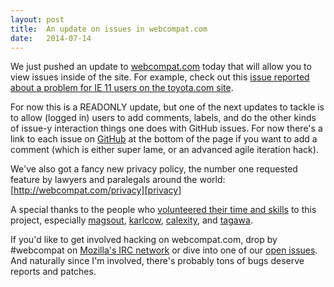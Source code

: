 ```yaml
---
layout: post
title:  An update on issues in webcompat.com
date:   2014-07-14
---
```


We just pushed an update to [webcompat.com][wc] today that will allow you to view issues inside of the site. For example, check out this [issue reported about a problem for IE 11 users on the toyota.com site][ie].

For now this is a READONLY update, but one of the next updates to tackle is to allow (logged in) users to add comments, labels, and do the other kinds of issue-y interaction things one does with GitHub issues. For now there's a link to each issue on [GitHub][webbugs] at the bottom of the page if you want to add a comment (which is either super lame, or an advanced agile iteration hack).

We've also got a fancy new privacy policy, the number one requested feature by lawyers and paralegals around the world: [http://webcompat.com/privacy][privacy]

A special thanks to the people who [volunteered their time and skills][c] to this project, especially [magsout][m], [karlcow][k], [calexity][ca], and [tagawa][t].

If you'd like to get involved hacking on webcompat.com, drop by #webcompat on [Mozilla's IRC network][irc] or dive into one of our [open issues][issues]. And naturally since I'm involved, there's probably tons of bugs deserve reports and patches.

[wc]: http://webcompat.com
[ie]: http://webcompat.com/issues/181
[webbugs]: https://github.com/webcompat/web-bugs/issues?state=open
[issues]: https://github.com/webcompat/webcompat.com/issues?state=open
[irc]: https://wiki.mozilla.org/IRC
[c]: https://github.com/webcompat/webcompat.com/graphs/contributors
[m]: https://github.com/magsout/
[k]: https://github.com/karlcow/
[ca]: https://github.com/calexity/
[t]: https://github.com/tagawa/
[privacy]: http://webcompat.com/privacy
